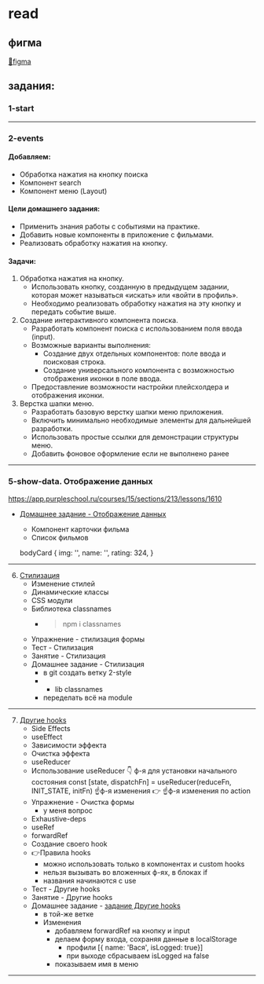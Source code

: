 # read

## фигма
  [🔗figma](https://www.figma.com/design/rsIcOuTUrqSuC0Ry1QAPDk/React-3--Copy-?node-id=0-1&p=f&t=b0dqBKXv9HYfFDUR-0)
  

## задания:

### 1-start
---

### 2-events

#### Добавляем:
  - Обработка нажатия на кнопку поиска
  - Компонент search
  - Компонент меню (Layout)

#### Цели домашнего задания:
  - Применить знания работы с событиями на практике.
  - Добавить новые компоненты в приложение с фильмами.
  - Реализовать обработку нажатия на кнопку.
#### Задачи:
  1. Обработка нажатия на кнопку.  
      - Использовать кнопку, созданную в предыдущем         задании, которая может называться «искать» или «войти в профиль».
      - Необходимо реализовать обработку нажатия на эту кнопку и передать событие выше.
  2. Создание интерактивного компонента поиска.
      - Разработать компонент поиска с использованием поля ввода (input).
      - Возможные варианты выполнения:
        - Создание двух отдельных компонентов: поле ввода и поисковая строка.
        - Создание универсального компонента с возможностью отображения иконки в поле ввода.
      - Предоставление возможности настройки плейсхолдера и отображения иконки.
  3. Верстка шапки меню.
      - Разработать базовую верстку шапки меню приложения.
      - Включить минимально необходимые элементы для дальнейшей разработки.
      - Использовать простые ссылки для демонстрации структуры меню.
      - Добавить фоновое оформление если не выполнено ранее

---

### 5-show-data. Отображение данных

https://app.purpleschool.ru/courses/15/sections/213/lessons/1610


- [Домашнее задание - Отображение данных](https://app.purpleschool.ru/courses/15/sections/213/lessons/1618)
    - Компонент карточки фильма
    - Список фильмов

    bodyCard {
      img: '',
      name: '',
      rating: 324,
    }

---

6. [Стилизация](https://app.purpleschool.ru/courses/15/sections/214/lessons/1619)
    - Изменение стилей
    - Динамические классы
    - CSS модули
    - Библиотека classnames
        - > npm i classnames
    - Упражнение - стилизация формы
    - Тест - Стилизация
    - Занятие - Стилизация
    - Домашнее задание - Стилизация
        - в git создать ветку 2-style
        - + lib classnames
        - переделать всё на module

---

7. [Другие hooks](https://app.purpleschool.ru/courses/15/sections/215/lessons/1626)
    - Side Effects
    - useEffect
    - Зависимости эффекта
    - Очистка эффекта
    - useReducer
    - Использование useReducer
                                                                      👇 ф-я для установки начального состояния
        const [state, dispatchFn] = useReducer(reduceFn, INIT_STATE, initFn) 
                      ☝️ф-я изменения  👉            ☝️ф-я изменения по action    
    - Упражнение - Очистка формы
        - у меня вопрос
    - Exhaustive-deps
    - useRef
    - forwardRef
    - Создание своего hook
    - 👉Правила hooks
        - можно использовать только в компонентах и custom hooks
        - нельзя вызывать во вложенных ф-ях, в блоках if 
        - названия начинаются с use 
    - Тест - Другие hooks
    - Занятие - Другие hooks
    - Домашнее задание - [задание Другие hooks](https://app.purpleschool.ru/courses/15/sections/215/lessons/1639)
        - в той-же ветке
        - Изменения
          - добавляем forwardRef на кнопку и input
          - делаем форму входа, сохраняя данные в localStorage
            - профили [{ name: 'Вася', isLogged: true}]
            - при выходе сбрасываем isLogged на false
          - показываем имя в меню

---